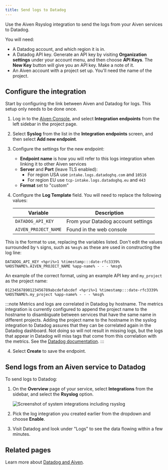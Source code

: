 ```yaml
---
title: Send logs to Datadog
---
```


Use the Aiven Rsyslog integration to send the logs from your Aiven services to Datadog.

You will need:

-   A Datadog account, and which region it is in.
-   A Datadog API key. Generate an API key by visiting **Organization
    settings** under your account menu, and then choose **API Keys**.
    The **New Key** button will give you an API key. Make a note of it.
-   An Aiven account with a project set up. You\'ll need the name of the
    project.

## Configure the integration

Start by configuring the link between Aiven and Datadog for logs. This
setup only needs to be done once.

1.  Log in to the [Aiven Console](https://console.aiven.io/), and select
    **Integration endpoints** from the left sidebar in the project page.
2.  Select **Syslog** from the list in the **Integration endpoints**
    screen, and then select **Add new endpoint**.
3.  Configure the settings for the new endpoint:
    -   **Endpoint name** is how you will refer to this logs integration
        when linking it to other Aiven services
    -   **Server** and **Port** (leave TLS enabled):
        -   For region USA use `intake.logs.datadoghq.com` and `10516`
        -   For region EU use `tcp-intake.logs.datadoghq.eu` and `443`
    -   **Format** set to \"custom\"
4.  Configure the **Log Template** field. You will need to replace the
    following values:

    | Variable             | Description                        |
    | -------------------- | ---------------------------------- |
    | `DATADOG_API_KEY`    | From your Datadog account settings |
    | `AIVEN_PROJECT_NAME` | Found in the web console           |

This is the format to use, replacing the variables listed. Don\'t edit
the values surrounded by `%` signs, such as `%msg%` as these are used in
constructing the log line:

```
DATADOG_API_KEY <%pri%>1 %timestamp:::date-rfc3339% %HOSTNAME%.AIVEN_PROJECT_NAME %app-name% - - - %msg%
```

An example of the correct format, using an example API key and
`my_project` as the project name:

`01234567890123456789abcdefabcdef <%pri%>1 %timestamp:::date-rfc3339% %HOSTNAME%.my_project %app-name% - - - %msg%`

:::note
Metrics and logs are correlated in Datadog by hostname. The metrics
integration is currently configured to append the project name to the
hostname to disambiguate between services that have the same
name in different projects. Adding the project name to the hostname in
the syslog integration to Datadog assures that they can be correlated
again in the Datadog dashboard. Not doing so will not result in missing
logs, but the logs that appear in Datadog will miss tags that come from
this correlation with the metrics. See the [Datadog
documentation](https://docs.datadoghq.com/integrations/rsyslog).
:::

4.  Select **Create** to save the endpoint.

## Send logs from an Aiven service to Datadog

To send logs to Datadog:

1.  On the **Overview** page of your service, select **Integrations**
    from the sidebar, and select the **Rsyslog** option.

    ![Screenshot of system integrations including rsyslog](/images/integrations/rsyslog-service-integration.png)

2.  Pick the log integration you created earlier from the dropdown and
    choose **Enable**.

3.  Visit Datadog and look under \"Logs\" to see the data flowing within
    a few minutes.

## Related pages

Learn more about [Datadog and Aiven](/docs/integrations/datadog).
